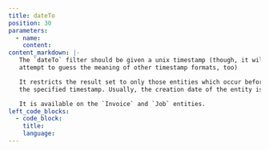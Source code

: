 ```yaml
---
title: dateTo
position: 30
parameters:
  - name:
    content:
content_markdown: |-
   The `dateTo` filter should be given a unix timestamp (though, it will
   attempt to guess the meaning of other timestamp formats, too)

   It restricts the result set to only those entities which occur before
   the specified timestamp. Usually, the creation date of the entity is meant.

   It is available on the `Invoice` and `Job` entities.
left_code_blocks:
  - code_block:
    title:
    language:
---
```

